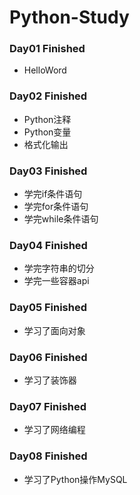 # Python-Study

### Day01 Finished

- HelloWord

### Day02 Finished

- Python注释
- Python变量
- 格式化输出

### Day03 Finished

 - 学完if条件语句
 - 学完for条件语句
 - 学完while条件语句

### Day04 Finished
   - 学完字符串的切分
   - 学完一些容器api

### Day05 Finished
   - 学习了面向对象

### Day06 Finished
   - 学习了装饰器

### Day07 Finished
   - 学习了网络编程

### Day08 Finished
   - 学习了Python操作MySQL




